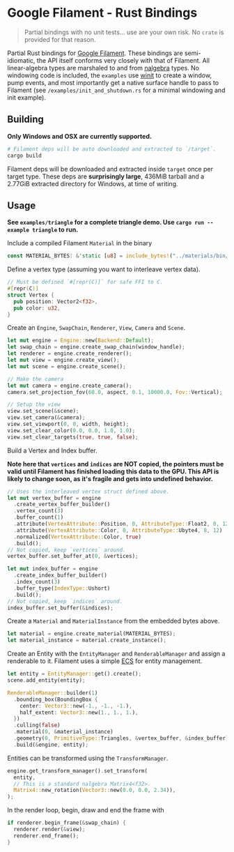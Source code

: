 # Google Filament - Rust Bindings

> Partial bindings with no unit tests... use are your own risk. No `crate` is
> provided for that reason.

Partial Rust bindings for [Google Filament](https://github.com/google/filament).
These bindings are semi-idiomatic, the API itself conforms very closely with
that of Filament. All linear-algebra types are marshaled to and from
[nalgebra](https://www.nalgebra.org/) types. No windowing code is included, the
`examples` use [winit](https://docs.rs/winit/0.20.0-alpha3/winit/) to create a
window, pump events, and most importantly get a native surface handle to pass to
Filament (see `/examples/init_and_shutdown.rs` for a minimal windowing and init
example).

## Building

**Only Windows and OSX are currently supported.**

```sh
# Filament deps will be auto downloaded and extracted to `/target`.
cargo build
```

Filament deps will be downloaded and extracted inside `target` once per target
type. These deps are **surprisingly large**, 436MiB tarball and a 2.77GiB
extracted directory for Windows, at time of writing.

## Usage

**See `examples/triangle` for a complete triangle demo. Use
`cargo run --example triangle` to run.**

Include a compiled Filament `Material` in the binary

```rust
const MATERIAL_BYTES: &'static [u8] = include_bytes!("../materials/bin/color_unlit.filamat");
```

Define a vertex type (assuming you want to interleave vertex data).

```rust
// Must be defined `#[repr(C)]` for safe FFI to C.
#[repr(C)]
struct Vertex {
  pub position: Vector2<f32>,
  pub color: u32,
}
```

Create an `Engine`, `SwapChain`, `Renderer`, `View`, `Camera` and `Scene`.

```rust
let mut engine = Engine::new(Backend::Default);
let swap_chain = engine.create_swap_chain(window_handle);
let renderer = engine.create_renderer();
let mut view = engine.create_view();
let mut scene = engine.create_scene();

// Make the camera
let mut camera = engine.create_camera();
camera.set_projection_fov(60.0, aspect, 0.1, 10000.0, Fov::Vertical);

// Setup the view
view.set_scene(&scene);
view.set_camera(&camera);
view.set_viewport(0, 0, width, height);
view.set_clear_color(0.0, 0.0, 1.0, 1.0);
view.set_clear_targets(true, true, false);
```

Build a Vertex and Index buffer.

**Note here that `vertices` and `indices` are NOT copied, the pointers must be
valid until Filament has finished loading this data to the GPU. This API is
likely to change soon, as it's fragile and gets into undefined behavior.**

```rust
// Uses the interleaved vertex struct defined above.
let mut vertex_buffer = engine
  .create_vertex_buffer_builder()
  .vertex_count(3)
  .buffer_count(1)
  .attribute(VertexAttribute::Position, 0, AttributeType::Float2, 0, 12)
  .attribute(VertexAttribute::Color, 0, AttributeType::Ubyte4, 8, 12)
  .normalized(VertexAttribute::Color, true)
  .build();
// Not copied, keep `vertices` around.
vertex_buffer.set_buffer_at(0, &vertices);

let mut index_buffer = engine
  .create_index_buffer_builder()
  .index_count(3)
  .buffer_type(IndexType::Ushort)
  .build();
// Not copied, keep `indices` around.
index_buffer.set_buffer(&indices);
```

Create a `Material` and `MaterialInstance` from the embedded bytes above.

```rust
let material = engine.create_material(MATERIAL_BYTES);
let material_instance = material.create_instance();
```

Create an Entity with the `EntityManager` and `RenderableManager` and assign a
renderable to it. Filament uses a simple
[ECS](https://en.wikipedia.org/wiki/Entity_component_system) for entity
management.

```rust
let entity = EntityManager::get().create();
scene.add_entity(entity);

RenderableManager::builder(1)
  .bounding_box(BoundingBox {
    center: Vector3::new(-1., -1., -1.),
    half_extent: Vector3::new(1., 1., 1.),
  })
  .culling(false)
  .material(0, &material_instance)
  .geometry(0, PrimitiveType::Triangles, &vertex_buffer, &index_buffer)
  .build(&engine, entity);
```

Entities can be transformed using the `TransformManager`.

```rust
engine.get_transform_manager().set_transform(
  entity,
  // This is a standard nalgebra Matrix4<f32>.
  Matrix4::new_rotation(Vector3::new(0.0, 0.0, 2.34)),
);
```

In the render loop, begin, draw and end the frame with

```rust
if renderer.begin_frame(&swap_chain) {
  renderer.render(&view);
  renderer.end_frame();
}
```
